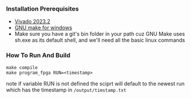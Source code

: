 ### Installation Prerequisites
- [Vivado 2023.2](https://www.xilinx.com/support/download/index.html/content/xilinx/en/downloadNav/vivado-design-tools/2023-2.html)
- [GNU make for windows](https://gnuwin32.sourceforge.net/packages/make.htm)
- Make sure you have a git's bin folder in your path cuz GNU Make uses sh.exe as its default shell, and we'll need all the basic linux commands

### How To Run And Build
```
make compile
make program_fpga RUN=<timestamp>

```
note if variable RUN is not defined the sciprt will default to the newest run which has the timestamp in `/output/timstamp.txt`